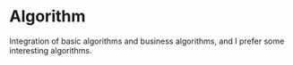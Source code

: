 # Algorithm
Integration of basic algorithms and business algorithms, and I prefer some interesting algorithms.
